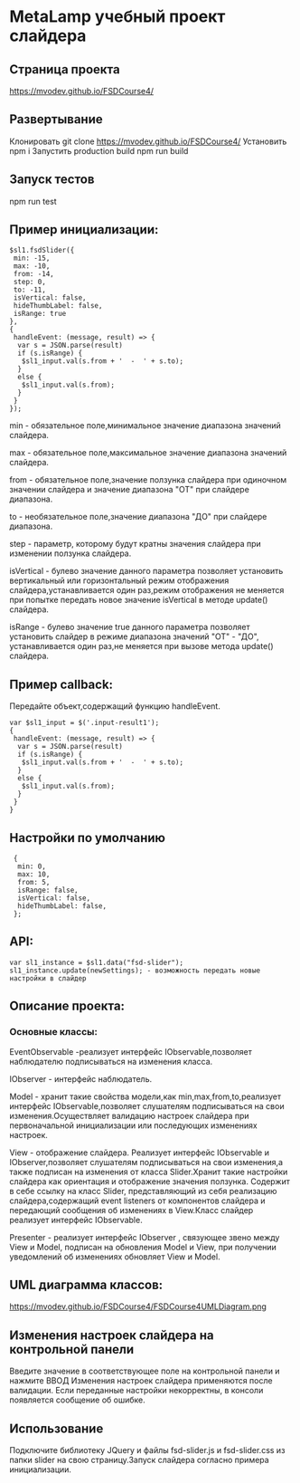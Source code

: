 # MetaLamp учебный проект слайдера
## Страница проекта
https://mvodev.github.io/FSDCourse4/
## Развертывание
Клонировать
git clone https://mvodev.github.io/FSDCourse4/
Установить
npm i
Запустить production build
npm run build
## Запуск тестов
npm run test
## Пример инициализации:
```
$sl1.fsdSlider({
 min: -15,
 max: -10,
 from: -14,
 step: 0,
 to: -11,
 isVertical: false,
 hideThumbLabel: false,
 isRange: true
}, 
{
 handleEvent: (message, result) => {
  var s = JSON.parse(result)
  if (s.isRange) {
   $sl1_input.val(s.from + '  -  ' + s.to);
  }
  else {
   $sl1_input.val(s.from);
  }
 }
});
```
min - обязательное поле,минимальное значение диапазона значений слайдера.

max - обязательное поле,максимальное значение диапазона значений слайдера.

from - обязательное поле,значение ползунка слайдера при одиночном значении слайдера
и значение диапазона "ОТ" при слайдере диапазона.

to - необязательное поле,значение диапазона "ДО" при слайдере диапазона.

step - параметр, которому будут кратны значения слайдера при изменении ползунка слайдера.

isVertical - булево значение данного параметра позволяет установить вертикальный или горизонтальный режим отображения слайдера,устанавливается один раз,режим отображения не меняется при попытке передать новое значение isVertical в методе update() слайдера.

isRange - булево значение true данного параметра позволяет установить слайдер в режиме диапазона значений "ОТ" - "ДО", устанавливается один раз,не меняется при вызове метода update() слайдера.


## Пример callback:
Передайте объект,содержащий функцию handleEvent.
```
var $sl1_input = $('.input-result1');
{
 handleEvent: (message, result) => {
  var s = JSON.parse(result)
  if (s.isRange) {
   $sl1_input.val(s.from + '  -  ' + s.to);
  }
  else {
   $sl1_input.val(s.from);
  }
 }
}
```
## Настройки по умолчанию
```
 {
  min: 0,
  max: 10,
  from: 5,
  isRange: false,
  isVertical: false,
  hideThumbLabel: false,
 };
 ```
 ## API:
 ```
 var sl1_instance = $sl1.data("fsd-slider");
 sl1_instance.update(newSettings); - возможность передать новые настройки в слайдер
 ```
## Описание проекта:
### Основные классы:
 EventObservable -реализует интерфейс IObservable,позволяет наблюдателю подписываться на изменения класса.

 IObserver - интерфейс наблюдатель.

 Model - хранит такие свойства модели,как min,max,from,to,реализует интерфейс IObservable,позволяет слушателям подписываться на свои изменения.Осуществляет валидацию настроек слайдера при первоначальной инициализации или последующих изменениях настроек.

 View - отображение слайдера. Реализует интерфейс IObservable и IObserver,позволяет слушателям подписываться на свои изменения,а также подписан на изменения от класса Slider.Хранит такие настройки слайдера как ориентация и отображение значения ползунка.
 Содержит в себе ссылку на класс Slider, представляющий из себя реализацию слайдера,содержащий event listeners от компонентов слайдера и передающий сообщения об изменениях в View.Класс слайдер 
 реализует интерфейс IObservable.

 Presenter - реализует интерфейс IObserver , связующее звено между View и Model, подписан на обновления Model и View, при получении уведомлений об изменениях обновляет View и Model.

 ## UML диаграмма классов:
 https://mvodev.github.io/FSDCourse4/FSDCourse4UMLDiagram.png

 ## Изменения настроек слайдера на контрольной панели
 Введите значение в соответствующее поле на контрольной панели и нажмите ВВОД 
 Изменения настроек слайдера применяются после валидации. Если переданные настройки некорректны, в консоли появляется сообщение об ошибке.

 
 ## Использование
 Подключите библиотеку JQuery и файлы fsd-slider.js и fsd-slider.css из папки slider на свою страницу.Запуск слайдера согласно примера инициализации.